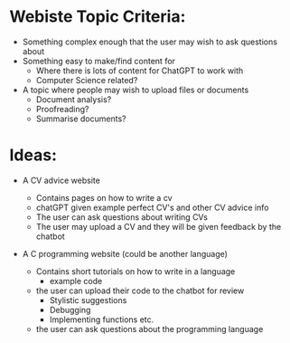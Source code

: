 

# Webiste Topic Criteria:

- Something complex enough that the user may wish to ask questions about
- Something easy to make/find content for
    - Where there is lots of content for ChatGPT to work with
    - Computer Science related?
- A topic where people may wish to upload files or documents
    - Document analysis?
    - Proofreading?
    - Summarise documents?

# Ideas:

- A CV advice website
    - Contains pages on how to write a cv
    - chatGPT given example perfect CV's and other CV advice info
    - The user can ask questions about writing CVs
    - The user may upload a CV and they will be given feedback by the chatbot

- A C programming website (could be another language)
    - Contains short tutorials on how to write in a language
        - example code
    - the user can upload their code to the chatbot for review
        - Stylistic suggestions
        - Debugging
        - Implementing functions etc.
    - the user can ask questions about the programming language



